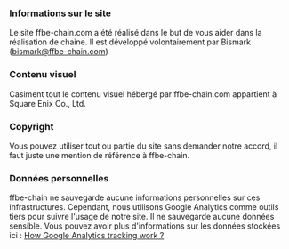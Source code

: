 ### Informations sur le site
Le site ffbe-chain.com a été réalisé dans le but de vous aider dans la réalisation de chaine.
Il est développé volontairement par Bismark (bismark@ffbe-chain.com)

### Contenu visuel
Casiment tout le contenu visuel hébergé par ffbe-chain.com appartient à Square Enix Co., Ltd.

### Copyright
Vous pouvez utiliser tout ou partie du site sans demander notre accord, il faut juste une mention de référence à ffbe-chain.

### Données personnelles
ffbe-chain ne sauvegarde aucune informations personnelles sur ces infrastructures.
Cependant, nous utilisons Google Analytics comme outils tiers pour suivre l'usage de notre site. Il ne sauvegarde aucune données sensible.
Vous pouvez avoir plus d'informations sur les données stockées ici : [How Google Analytics tracking work ?]

[How Google Analytics tracking work ?]: https://developers.google.com/analytics/resources/concepts/gaConceptsTrackingOverview
